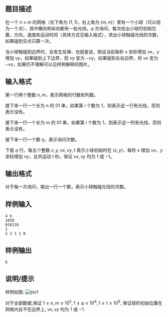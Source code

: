 ## 题目描述

在一个 $n\times m$ 的网格（左下角为 $(1,1)$，右上角为 $(m,n)$）里有一个小球（可以视为一个点），其中横向和纵向都有一些光线，$q$ 次询问，每次给出小球的初始位置，方向，速度和运动时间（具体方式见输入格式），求出小球触碰光线的次数，如果碰到交点只算一次。

当小球触碰到边界时，会发生反弹，也就是说，假设当前每秒 $x$ 坐标增加 $vx$，$y$ 增加 $vy$，如果碰到上下边界，则 $vy$ 变为 $-vy$，如果碰到左右边界，将 $vx$ 变为 $-vx$，如果仍不理解可以见样例解释的图片。

## 输入格式

第一行两个整数 $n,m$，表示网格的行数和列数。

接下来一行一个长为 $n$ 的 01 串，如果第 $i$ 个数为 $1$，则表示这一行有光线，否则表示没有。

接下来一行一个长为 $m$ 的 01 串，如果第 $i$ 个数为 $1$，则表示这一列有光线，否则表示没有。

接下来一行一个数 $q$，表示询问次数。

下面 $q$ 行，每五个整数 $x,y,vx,vy,t$ 表示小球初始时在 $(x,y)$，每秒 $x$ 增加 $vx$，$y$ 坐标增加 $vy$，总共运动 $t$ 秒。保证 $vx,vy$ 均为 $1$ 或 $-1$。

## 输出格式

对于每一次询问，输出一行一个数，表示小球触碰光线的次数。

## 样例输入

```
4 6
1010
010110
1
5 2 1 1 8
```

## 样例输出

```
6
```

## 说明/提示

样例如图:
![pic1](https://hydro.org.cn/d/bzoj/p/3490/file/pic1.jpg)

对于全部数据,保证 $1 \leq n, m \leq 10^5, 1 \leq q \leq 10^4, 1 \leq t \leq 10^9$, 保证球的初始位置在网格内且不在边界上, $vx, vy$ 均为 $1$ 或 $-1$.